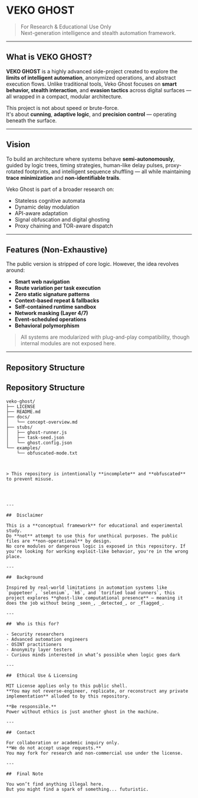 # VEKO GHOST

>  For Research & Educational Use Only  
> Next-generation intelligence and stealth automation framework.

---

##  What is VEKO GHOST?

**VEKO GHOST** is a highly advanced side-project created to explore the **limits of intelligent automation**, anonymized operations, and abstract execution flows. Unlike traditional tools, Veko Ghost focuses on **smart behavior, stealth interaction**, and **evasion tactics** across digital surfaces — all wrapped in a compact, modular architecture.

This project is not about speed or brute-force.  
It's about **cunning**, **adaptive logic**, and **precision control** — operating beneath the surface.

---

##  Vision

To build an architecture where systems behave **semi-autonomously**, guided by logic trees, timing strategies, human-like delay pulses, proxy-rotated footprints, and intelligent sequence shuffling — all while maintaining **trace minimization** and **non-identifiable trails**.

Veko Ghost is part of a broader research on:

- Stateless cognitive automata
- Dynamic delay modulation
- API-aware adaptation
- Signal obfuscation and digital ghosting
- Proxy chaining and TOR-aware dispatch

---

##  Features (Non-Exhaustive)

The public version is stripped of core logic. However, the idea revolves around:

-  **Smart web navigation**
-  **Route variation per task execution**
-  **Zero static signature patterns**
-  **Context-based repeat & fallbacks**
-  **Self-contained runtime sandbox**
-  **Network masking (Layer 4/7)**
-  **Event-scheduled operations**
-  **Behavioral polymorphism**

> All systems are modularized with plug-and-play compatibility, though internal modules are not exposed here.

---




##  Repository Structure
## Repository Structure

```text
veko-ghost/
├── LICENSE
├── README.md
├── docs/
│   └── concept-overview.md
├── stubs/
│   ├── ghost-runner.js
│   ├── task-seed.json
│   └── ghost.config.json
└── examples/
    └── obfuscated-mode.txt



> This repository is intentionally **incomplete** and **obfuscated** to prevent misuse.




---

##  Disclaimer

This is a **conceptual framework** for educational and experimental study.  
Do **not** attempt to use this for unethical purposes. The public files are **non-operational** by design.  
No core modules or dangerous logic is exposed in this repository. If you're looking for working exploit-like behavior, you're in the wrong place.

---

##  Background

Inspired by real-world limitations in automation systems like `puppeteer`, `selenium`, `k6`, and `torified load runners`, this project explores **ghost-like computational presence** — meaning it does the job without being _seen_, _detected_, or _flagged_.

---

##  Who is this for?

- Security researchers
- Advanced automation engineers
- OSINT practitioners
- Anonymity layer testers
- Curious minds interested in what’s possible when logic goes dark

---

##  Ethical Use & Licensing

MIT License applies only to this public shell.  
**You may not reverse-engineer, replicate, or reconstruct any private implementation** alluded to by this repository.

**Be responsible.**  
Power without ethics is just another ghost in the machine.

---

##  Contact

For collaboration or academic inquiry only.  
**We do not accept usage requests.**  
You may fork for research and non-commercial use under the license.

---

##  Final Note

You won’t find anything illegal here.  
But you might find a spark of something... futuristic.



